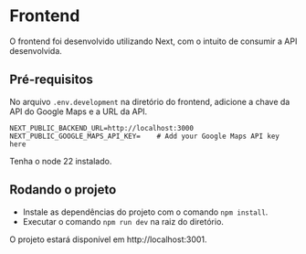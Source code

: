 # Frontend

O frontend foi desenvolvido utilizando Next, com o intuito de consumir a API desenvolvida.

## Pré-requisitos
No arquivo `.env.development` na diretório do frontend, adicione a chave da API do Google Maps e a URL da API.

```env:
NEXT_PUBLIC_BACKEND_URL=http://localhost:3000
NEXT_PUBLIC_GOOGLE_MAPS_API_KEY=    # Add your Google Maps API key here
```

Tenha o node 22 instalado.


## Rodando o projeto

- Instale as dependências do projeto com o comando `npm install`.
- Executar o comando `npm run dev` na raiz do diretório.

O projeto estará disponível em http://localhost:3001.